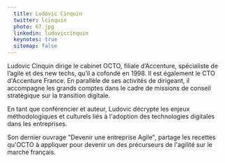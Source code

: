 ```yaml
---
  title: Ludovic Cinquin
  twitter: lcinquin
  photo: 67.jpg
  linkedin: ludoviccinquin
  keynotes: true
  sitemap: false
---
```

Ludovic Cinquin dirige le cabinet OCTO, filiale d’Accenture, spécialiste de l’agile et des new techs, qu’il a cofondé en 1998. 
Il est également le CTO d'Accenture France. En parallèle de ses activités de dirigeant, il accompagne les grands comptes dans le cadre de missions de conseil stratégique sur la transition digitale. 

En tant que conférencier et auteur, Ludovic décrypte les enjeux méthodologiques et culturels liés à l'adoption des technologies digitales dans les entreprises.

Son dernier ouvrage "Devenir une entreprise Agile", partage les recettes qu'OCTO à appliquer pour devenir un des précurseurs de l'agilité sur le marche français.
